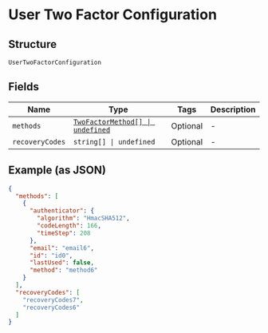 
# User Two Factor Configuration

## Structure

`UserTwoFactorConfiguration`

## Fields

| Name | Type | Tags | Description |
|  --- | --- | --- | --- |
| `methods` | [`TwoFactorMethod[] \| undefined`](../../doc/models/two-factor-method.md) | Optional | - |
| `recoveryCodes` | `string[] \| undefined` | Optional | - |

## Example (as JSON)

```json
{
  "methods": [
    {
      "authenticator": {
        "algorithm": "HmacSHA512",
        "codeLength": 166,
        "timeStep": 208
      },
      "email": "email6",
      "id": "id0",
      "lastUsed": false,
      "method": "method6"
    }
  ],
  "recoveryCodes": [
    "recoveryCodes7",
    "recoveryCodes6"
  ]
}
```

